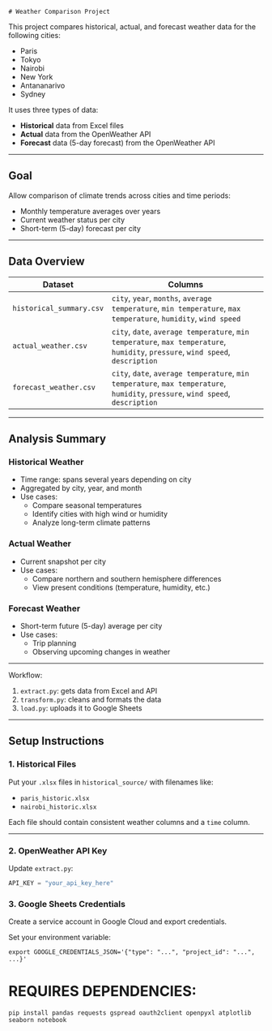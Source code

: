     # Weather Comparison Project

This project compares historical, actual, and forecast weather data for the following cities:

- Paris  
- Tokyo  
- Nairobi  
- New York  
- Antananarivo  
- Sydney  

It uses three types of data:
- **Historical** data from Excel files
- **Actual** data from the OpenWeather API
- **Forecast** data (5-day forecast) from the OpenWeather API

---

## Goal

Allow comparison of climate trends across cities and time periods:

- Monthly temperature averages over years
- Current weather status per city
- Short-term (5-day) forecast per city

---

## Data Overview

| Dataset              | Columns                                                                                         |
|----------------------|--------------------------------------------------------------------------------------------------|
| `historical_summary.csv` | `city`, `year`, `months`, `average temperature`, `min temperature`, `max temperature`, `humidity`, `wind speed` |
| `actual_weather.csv`     | `city`, `date`, `average temperature`, `min temperature`, `max temperature`, `humidity`, `pressure`, `wind speed`, `description` |
| `forecast_weather.csv`   | `city`, `date`, `average temperature`, `min temperature`, `max temperature`, `humidity`, `pressure`, `wind speed`, `description` |

---

## Analysis Summary

### Historical Weather

- Time range: spans several years depending on city
- Aggregated by city, year, and month
- Use cases:
  - Compare seasonal temperatures
  - Identify cities with high wind or humidity
  - Analyze long-term climate patterns

### Actual Weather

- Current snapshot per city
- Use cases:
  - Compare northern and southern hemisphere differences
  - View present conditions (temperature, humidity, etc.)

### Forecast Weather

- Short-term future (5-day) average per city
- Use cases:
  - Trip planning
  - Observing upcoming changes in weather

---

Workflow:
1. `extract.py`: gets data from Excel and API
2. `transform.py`: cleans and formats the data
3. `load.py`: uploads it to Google Sheets

---

## Setup Instructions

### 1. Historical Files

Put your `.xlsx` files in `historical_source/` with filenames like:

- `paris_historic.xlsx`
- `nairobi_historic.xlsx`

Each file should contain consistent weather columns and a `time` column.

---

### 2. OpenWeather API Key

Update `extract.py`:

```python
API_KEY = "your_api_key_here"
```

### 3. Google Sheets Credentials
Create a service account in Google Cloud and export credentials.

Set your environment variable:
```
export GOOGLE_CREDENTIALS_JSON='{"type": "...", "project_id": "...", ...}'
```


# REQUIRES DEPENDENCIES:
```
pip install pandas requests gspread oauth2client openpyxl atplotlib seaborn notebook
```
